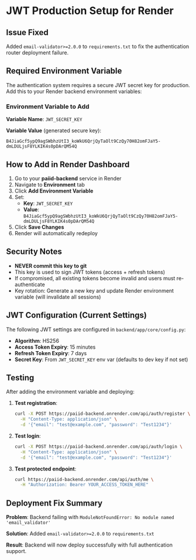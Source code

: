 # JWT Production Setup for Render

## Issue Fixed
Added `email-validator>=2.0.0` to `requirements.txt` to fix the authentication router deployment failure.

## Required Environment Variable

The authentication system requires a secure JWT secret key for production. Add this to your Render backend environment variables:

### Environment Variable to Add

**Variable Name**: `JWT_SECRET_KEY`

**Variable Value** (generated secure key):
```
B4JiaGcf5ypQ9agSWbhzUtI3_koWkU6QrjQyTaOlt9CzQy70H82omFJaY5-dmLDULjsF8YLKIK4s0pDArQM54Q
```

## How to Add in Render Dashboard

1. Go to your **paiid-backend** service in Render
2. Navigate to **Environment** tab
3. Click **Add Environment Variable**
4. Set:
   - **Key**: `JWT_SECRET_KEY`
   - **Value**: `B4JiaGcf5ypQ9agSWbhzUtI3_koWkU6QrjQyTaOlt9CzQy70H82omFJaY5-dmLDULjsF8YLKIK4s0pDArQM54Q`
5. Click **Save Changes**
6. Render will automatically redeploy

## Security Notes

- **NEVER commit this key to git**
- This key is used to sign JWT tokens (access + refresh tokens)
- If compromised, all existing tokens become invalid and users must re-authenticate
- Key rotation: Generate a new key and update Render environment variable (will invalidate all sessions)

## JWT Configuration (Current Settings)

The following JWT settings are configured in `backend/app/core/config.py`:

- **Algorithm**: HS256
- **Access Token Expiry**: 15 minutes
- **Refresh Token Expiry**: 7 days
- **Secret Key**: From `JWT_SECRET_KEY` env var (defaults to dev key if not set)

## Testing

After adding the environment variable and deploying:

1. **Test registration**:
   ```bash
   curl -X POST https://paiid-backend.onrender.com/api/auth/register \
     -H "Content-Type: application/json" \
     -d '{"email": "test@example.com", "password": "Test1234"}'
   ```

2. **Test login**:
   ```bash
   curl -X POST https://paiid-backend.onrender.com/api/auth/login \
     -H "Content-Type: application/json" \
     -d '{"email": "test@example.com", "password": "Test1234"}'
   ```

3. **Test protected endpoint**:
   ```bash
   curl https://paiid-backend.onrender.com/api/auth/me \
     -H "Authorization: Bearer YOUR_ACCESS_TOKEN_HERE"
   ```

## Deployment Fix Summary

**Problem**: Backend failing with `ModuleNotFoundError: No module named 'email_validator'`

**Solution**: Added `email-validator>=2.0.0` to `requirements.txt`

**Result**: Backend will now deploy successfully with full authentication support.
